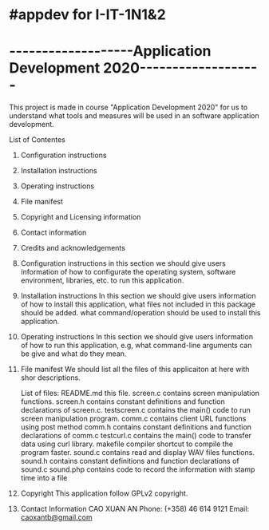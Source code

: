 #appdev for I-IT-1N1&2
==================================================================
-------------------Application Development 2020-------------------
==================================================================

This project is made in course "Application Development 2020" for us to
understand what tools and measures will be used in an software application
development.

List of Contentes
1. Configuration instructions
2. Installation instructions
3. Operating instructions
4. File manifest
5. Copyright and Licensing information
6. Contact information
7. Credits and acknowledgements


1. Configuration instructions
	in this section we should give users information of how to configurate
	the operating system, software environment, libraries, etc. to run this
	application.

2. Installation instructions
	In this section we should give users information of how to install this
	application, what files not included in this package should be added.
	what command/operation should be used to install this application.

3. Operating instructions
	In this section we should give users information of how to run this
	application, e.g, what command-line arguments can be give and what
	do they mean.

4. File manifest
	We should list all the files of this applicaiton at here with shor
	descriptions.

	List of files:
	README.md		this file.
	screen.c		contains screen manipulation functions.
	screen.h		contains constant definitions and function declarations
					of screen.c.
	testscreen.c	contains the main() code to run screen manipulation
					program.
	comm.c			contains client URL functions using post method
	comm.h			contains constant definitions and function declarations
					of comm.c
	testcurl.c		contains the main() code to transfer data using curl
					library.
	makefile		compiler shortcut to compile the program faster.
	sound.c			contains read and display WAV files functions.
	sound.h			contains constant definitions and function declarations
					of sound.c
	sound.php		contains code to record the information with stamp time 
					into a file 

5. Copyright 
	This application follow GPLv2 copyright.

6. Contact Information
	CAO XUAN AN
	Phone: (+358) 46 614 9121
	Email: caoxantb@gmail.com
